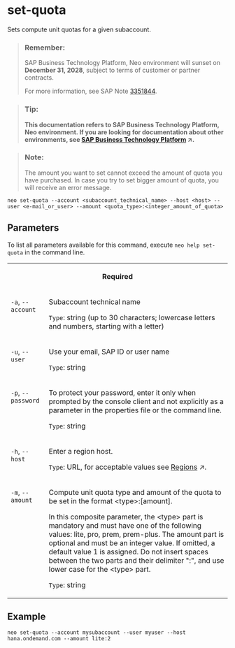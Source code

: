 <!-- loio4108f0f0680446a39db27f624c0e8b6a -->

# set-quota

Sets compute unit quotas for a given subaccount.



> ### Remember:  
> SAP Business Technology Platform, Neo environment will sunset on **December 31, 2028**, subject to terms of customer or partner contracts.
> 
> For more information, see SAP Note [3351844](https://me.sap.com/notes/3351844).

> ### Tip:  
> **This documentation refers to SAP Business Technology Platform, Neo environment. If you are looking for documentation about other environments, see [SAP Business Technology Platform](https://help.sap.com/viewer/65de2977205c403bbc107264b8eccf4b/Cloud/en-US/6a2c1ab5a31b4ed9a2ce17a5329e1dd8.html "SAP Business Technology Platform (SAP BTP) is an integrated offering comprised of the following technology portfolios: application development; process automation; integration; data, analytics, and enterprise planning; artificial intelligence. The platform offers users the ability to turn data into business value, compose end-to-end business processes, connect entire IT landscapes, and personalize, build and extend SAP applications. This reduces the overall total cost of ownership maintaining SAP landscapes and third-party software across end-to-end business processes.") :arrow_upper_right:.**



> ### Note:  
> The amount you want to set cannot exceed the amount of quota you have purchased. In case you try to set bigger amount of quota, you will receive an error message.



```
neo set-quota --account <subaccount_technical_name> --host <host> --user <e-mail_or_user> --amount <quota_type>:<integer_amount_of_quota>
```



## Parameters

To list all parameters available for this command, execute `neo help set-quota` in the command line.


<table>
<tr>
<th valign="top" colspan="2">

Required

</th>
</tr>
<tr>
<td valign="top">

`-a`, `--account`

</td>
<td valign="top">

Subaccount technical name

`Type`: string \(up to 30 characters; lowercase letters and numbers, starting with a letter\)

</td>
</tr>
<tr>
<td valign="top">

`-u`, `--user`

</td>
<td valign="top">

Use your email, SAP ID or user name

`Type`: string

</td>
</tr>
<tr>
<td valign="top">

`-p`, `--password`

</td>
<td valign="top">

To protect your password, enter it only when prompted by the console client and not explicitly as a parameter in the properties file or the command line.

`Type`: string

</td>
</tr>
<tr>
<td valign="top">

`-h`, `--host`

</td>
<td valign="top">

Enter a region host.

`Type`: URL, for acceptable values see [Regions](https://help.sap.com/viewer/65de2977205c403bbc107264b8eccf4b/Cloud/en-US/350356d1dc314d3199dca15bd2ab9b0e.html "You can deploy applications in different regions. Each region represents a geographical location (for example, Europe, US East) where applications, data, or services are hosted.") :arrow_upper_right:.

</td>
</tr>
<tr>
<td valign="top">

`-m`, `--amount`

</td>
<td valign="top">

Compute unit quota type and amount of the quota to be set in the format <type\>:\[amount\].

In this composite parameter, the <type\> part is mandatory and must have one of the following values: lite, pro, prem, prem-plus. The amount part is optional and must be an integer value. If omitted, a default value 1 is assigned. Do not insert spaces between the two parts and their delimiter ":", and use lower case for the <type\> part.

`Type`: string

</td>
</tr>
</table>



## Example

```
neo set-quota --account mysubaccount --user myuser --host hana.ondemand.com --amount lite:2
```

